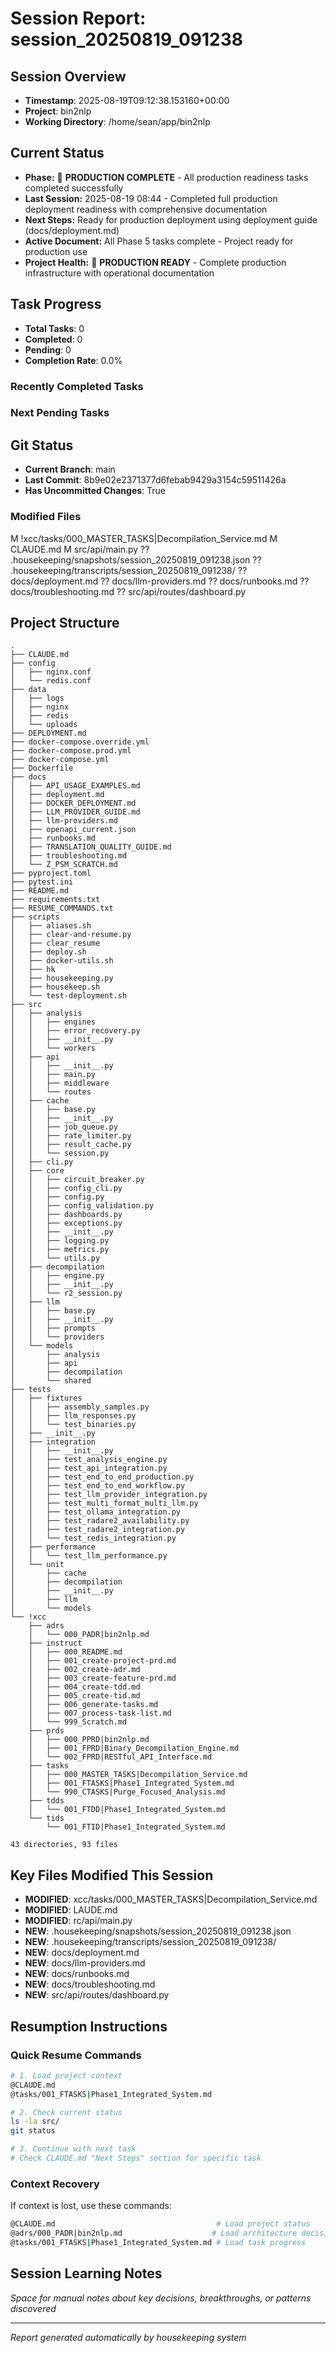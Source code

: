 # Session Report: session_20250819_091238

## Session Overview
- **Timestamp**: 2025-08-19T09:12:38.153160+00:00
- **Project**: bin2nlp
- **Working Directory**: /home/sean/app/bin2nlp

## Current Status
- **Phase:** 🎉 **PRODUCTION COMPLETE** - All production readiness tasks completed successfully
- **Last Session:** 2025-08-19 08:44 - Completed full production deployment readiness with comprehensive documentation
- **Next Steps:** Ready for production deployment using deployment guide (docs/deployment.md)
- **Active Document:** All Phase 5 tasks complete - Project ready for production use
- **Project Health:** 🎉 **PRODUCTION READY** - Complete production infrastructure with operational documentation


## Task Progress
- **Total Tasks**: 0
- **Completed**: 0
- **Pending**: 0
- **Completion Rate**: 0.0%

### Recently Completed Tasks


### Next Pending Tasks


## Git Status
- **Current Branch**: main
- **Last Commit**: 8b9e02e2371377d6febab9429a3154c59511426a
- **Has Uncommitted Changes**: True

### Modified Files
M !xcc/tasks/000_MASTER_TASKS|Decompilation_Service.md
M CLAUDE.md
M src/api/main.py
?? .housekeeping/snapshots/session_20250819_091238.json
?? .housekeeping/transcripts/session_20250819_091238/
?? docs/deployment.md
?? docs/llm-providers.md
?? docs/runbooks.md
?? docs/troubleshooting.md
?? src/api/routes/dashboard.py

## Project Structure
```
.
├── CLAUDE.md
├── config
│   ├── nginx.conf
│   └── redis.conf
├── data
│   ├── logs
│   ├── nginx
│   ├── redis
│   └── uploads
├── DEPLOYMENT.md
├── docker-compose.override.yml
├── docker-compose.prod.yml
├── docker-compose.yml
├── Dockerfile
├── docs
│   ├── API_USAGE_EXAMPLES.md
│   ├── deployment.md
│   ├── DOCKER_DEPLOYMENT.md
│   ├── LLM_PROVIDER_GUIDE.md
│   ├── llm-providers.md
│   ├── openapi_current.json
│   ├── runbooks.md
│   ├── TRANSLATION_QUALITY_GUIDE.md
│   ├── troubleshooting.md
│   └── Z_PSM_SCRATCH.md
├── pyproject.toml
├── pytest.ini
├── README.md
├── requirements.txt
├── RESUME_COMMANDS.txt
├── scripts
│   ├── aliases.sh
│   ├── clear-and-resume.py
│   ├── clear_resume
│   ├── deploy.sh
│   ├── docker-utils.sh
│   ├── hk
│   ├── housekeeping.py
│   ├── housekeep.sh
│   └── test-deployment.sh
├── src
│   ├── analysis
│   │   ├── engines
│   │   ├── error_recovery.py
│   │   ├── __init__.py
│   │   └── workers
│   ├── api
│   │   ├── __init__.py
│   │   ├── main.py
│   │   ├── middleware
│   │   └── routes
│   ├── cache
│   │   ├── base.py
│   │   ├── __init__.py
│   │   ├── job_queue.py
│   │   ├── rate_limiter.py
│   │   ├── result_cache.py
│   │   └── session.py
│   ├── cli.py
│   ├── core
│   │   ├── circuit_breaker.py
│   │   ├── config_cli.py
│   │   ├── config.py
│   │   ├── config_validation.py
│   │   ├── dashboards.py
│   │   ├── exceptions.py
│   │   ├── __init__.py
│   │   ├── logging.py
│   │   ├── metrics.py
│   │   └── utils.py
│   ├── decompilation
│   │   ├── engine.py
│   │   ├── __init__.py
│   │   └── r2_session.py
│   ├── llm
│   │   ├── base.py
│   │   ├── __init__.py
│   │   ├── prompts
│   │   └── providers
│   └── models
│       ├── analysis
│       ├── api
│       ├── decompilation
│       └── shared
├── tests
│   ├── fixtures
│   │   ├── assembly_samples.py
│   │   ├── llm_responses.py
│   │   └── test_binaries.py
│   ├── __init__.py
│   ├── integration
│   │   ├── __init__.py
│   │   ├── test_analysis_engine.py
│   │   ├── test_api_integration.py
│   │   ├── test_end_to_end_production.py
│   │   ├── test_end_to_end_workflow.py
│   │   ├── test_llm_provider_integration.py
│   │   ├── test_multi_format_multi_llm.py
│   │   ├── test_ollama_integration.py
│   │   ├── test_radare2_availability.py
│   │   ├── test_radare2_integration.py
│   │   └── test_redis_integration.py
│   ├── performance
│   │   └── test_llm_performance.py
│   └── unit
│       ├── cache
│       ├── decompilation
│       ├── __init__.py
│       ├── llm
│       └── models
└── !xcc
    ├── adrs
    │   └── 000_PADR|bin2nlp.md
    ├── instruct
    │   ├── 000_README.md
    │   ├── 001_create-project-prd.md
    │   ├── 002_create-adr.md
    │   ├── 003_create-feature-prd.md
    │   ├── 004_create-tdd.md
    │   ├── 005_create-tid.md
    │   ├── 006_generate-tasks.md
    │   ├── 007_process-task-list.md
    │   └── 999_Scratch.md
    ├── prds
    │   ├── 000_PPRD|bin2nlp.md
    │   ├── 001_FPRD|Binary_Decompilation_Engine.md
    │   └── 002_FPRD|RESTful_API_Interface.md
    ├── tasks
    │   ├── 000_MASTER_TASKS|Decompilation_Service.md
    │   ├── 001_FTASKS|Phase1_Integrated_System.md
    │   └── 990_CTASKS|Purge_Focused_Analysis.md
    ├── tdds
    │   └── 001_FTDD|Phase1_Integrated_System.md
    └── tids
        └── 001_FTID|Phase1_Integrated_System.md

43 directories, 93 files

```

## Key Files Modified This Session
- **MODIFIED**: xcc/tasks/000_MASTER_TASKS|Decompilation_Service.md
- **MODIFIED**: LAUDE.md
- **MODIFIED**: rc/api/main.py
- **NEW**: .housekeeping/snapshots/session_20250819_091238.json
- **NEW**: .housekeeping/transcripts/session_20250819_091238/
- **NEW**: docs/deployment.md
- **NEW**: docs/llm-providers.md
- **NEW**: docs/runbooks.md
- **NEW**: docs/troubleshooting.md
- **NEW**: src/api/routes/dashboard.py

## Resumption Instructions

### Quick Resume Commands
```bash
# 1. Load project context
@CLAUDE.md
@tasks/001_FTASKS|Phase1_Integrated_System.md

# 2. Check current status
ls -la src/
git status

# 3. Continue with next task
# Check CLAUDE.md "Next Steps" section for specific task
```

### Context Recovery
If context is lost, use these commands:
```bash
@CLAUDE.md                                    # Load project status
@adrs/000_PADR|bin2nlp.md                    # Load architecture decisions
@tasks/001_FTASKS|Phase1_Integrated_System.md # Load task progress
```

## Session Learning Notes
*Space for manual notes about key decisions, breakthroughs, or patterns discovered*

---
*Report generated automatically by housekeeping system*
